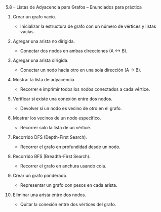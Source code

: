 5.8 – Listas de Adyacencia para Grafos – Enunciados para práctica

1. Crear un grafo vacío.
   - Inicializar la estructura de grafo con un número de vértices y listas vacías.

2. Agregar una arista no dirigida.
   - Conectar dos nodos en ambas direcciones (A <-> B).

3. Agregar una arista dirigida.
   - Conectar un nodo hacia otro en una sola dirección (A -> B).

4. Mostrar la lista de adyacencia.
   - Recorrer e imprimir todos los nodos conectados a cada vértice.

5. Verificar si existe una conexión entre dos nodos.
   - Devolver si un nodo es vecino de otro en el grafo.

6. Mostrar los vecinos de un nodo específico.
   - Recorrer solo la lista de un vértice.

7. Recorrido DFS (Depth-First Search).
   - Recorrer el grafo en profundidad desde un nodo.

8. Recorrido BFS (Breadth-First Search).
   - Recorrer el grafo en anchura usando cola.

9. Crear un grafo ponderado.
   - Representar un grafo con pesos en cada arista.

10. Eliminar una arista entre dos nodos.
    - Quitar la conexión entre dos vértices del grafo.
